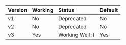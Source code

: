 | Version | Working | Status | Default |
| :--- | :--- | :--- | :--- |
| v1 | No | Deprecated | No |
| v2 | No | Deprecated | No |
| v3 | Yes | Working Well :) | Yes |
